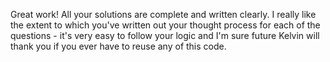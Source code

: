 Great work! All your solutions are complete and written clearly. I really like the extent to which you've written out your thought process for each of the questions - it's very easy to follow your logic and I'm sure future Kelvin will thank you if you ever have to reuse any of this code.
